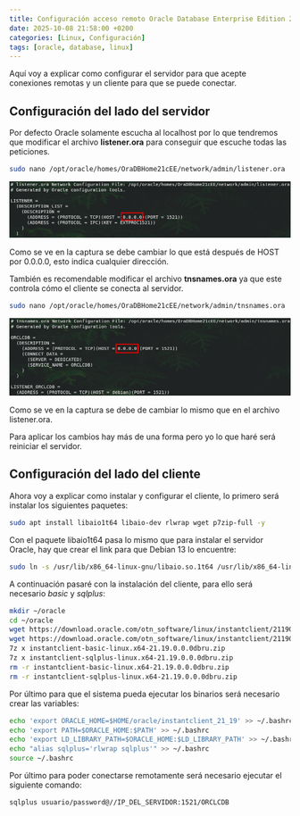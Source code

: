```yaml
---
title: Configuración acceso remoto Oracle Database Enterprise Edition 21c (Debian 13)
date: 2025-10-08 21:58:00 +0200
categories: [Linux, Configuración]
tags: [oracle, database, linux]
---
```


Aquí voy a explicar como configurar el servidor para que acepte conexiones remotas y un cliente para que se puede conectar.

## Configuración del lado del servidor

Por defecto Oracle solamente escucha al localhost por lo que tendremos que modificar el archivo **listener.ora** para conseguir que escuche todas las peticiones.

```bash
sudo nano /opt/oracle/homes/OraDBHome21cEE/network/admin/listener.ora
```

![listener.ora](/assets/img/capturas/configuracion-acceso-remoto-oracle-database-enterprise-edition-21c-debian-13/listener.ora.png)

Como se ve en la captura se debe cambiar lo que está después de HOST por 0.0.0.0, esto indica cualquier dirección.

También es recomendable modificar el archivo **tnsnames.ora** ya que este controla cómo el cliente se conecta al servidor.

```bash
sudo nano /opt/oracle/homes/OraDBHome21cEE/network/admin/tnsnames.ora
```

![tnsnames.ora](/assets/img/capturas/configuracion-acceso-remoto-oracle-database-enterprise-edition-21c-debian-13/tnsnames.ora.png)

Como se ve en la captura se debe de cambiar lo mismo que en el archivo listener.ora.

Para aplicar los cambios hay más de una forma pero yo lo que haré será reiniciar el servidor.

## Configuración del lado del cliente

Ahora voy a explicar como instalar y configurar el cliente, lo primero será instalar los siguientes paquetes:

```bash
sudo apt install libaio1t64 libaio-dev rlwrap wget p7zip-full -y
```

Con el paquete libaio1t64 pasa lo mismo que para instalar el servidor Oracle, hay que crear el link para que Debian 13 lo encuentre:

```bash
sudo ln -s /usr/lib/x86_64-linux-gnu/libaio.so.1t64 /usr/lib/x86_64-linux-gnu/libaio.so.1
```

A continuación pasaré con la instalación del cliente, para ello será necesario _basic_ y _sqlplus_:

```bash
mkdir ~/oracle
cd ~/oracle
wget https://download.oracle.com/otn_software/linux/instantclient/2119000/instantclient-basic-linux.x64-21.19.0.0.0dbru.zip
wget https://download.oracle.com/otn_software/linux/instantclient/2119000/instantclient-sqlplus-linux.x64-21.19.0.0.0dbru.zip
7z x instantclient-basic-linux.x64-21.19.0.0.0dbru.zip
7z x instantclient-sqlplus-linux.x64-21.19.0.0.0dbru.zip
rm -r instantclient-basic-linux.x64-21.19.0.0.0dbru.zip
rm -r instantclient-sqlplus-linux.x64-21.19.0.0.0dbru.zip
```

Por último para que el sistema pueda ejecutar los binarios será necesario crear las variables:

```bash
echo 'export ORACLE_HOME=$HOME/oracle/instantclient_21_19' >> ~/.bashrc
echo 'export PATH=$ORACLE_HOME:$PATH' >> ~/.bashrc
echo 'export LD_LIBRARY_PATH=$ORACLE_HOME:$LD_LIBRARY_PATH' >> ~/.bashrc
echo "alias sqlplus='rlwrap sqlplus'" >> ~/.bashrc
source ~/.bashrc
```

Por último para poder conectarse remotamente será necesario ejecutar el siguiente comando:

```bash
sqlplus usuario/password@//IP_DEL_SERVIDOR:1521/ORCLCDB
```
